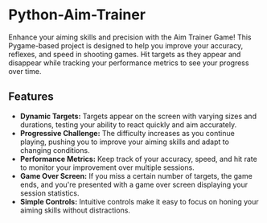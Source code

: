 # Python-Aim-Trainer

Enhance your aiming skills and precision with the Aim Trainer Game! This Pygame-based project is designed to help you improve your accuracy, reflexes, and speed in shooting games. Hit targets as they appear and disappear while tracking your performance metrics to see your progress over time.

## Features

- **Dynamic Targets:** Targets appear on the screen with varying sizes and durations, testing your ability to react quickly and aim accurately.
- **Progressive Challenge:** The difficulty increases as you continue playing, pushing you to improve your aiming skills and adapt to changing conditions.
- **Performance Metrics:** Keep track of your accuracy, speed, and hit rate to monitor your improvement over multiple sessions.
- **Game Over Screen:** If you miss a certain number of targets, the game ends, and you're presented with a game over screen displaying your session statistics.
- **Simple Controls:** Intuitive controls make it easy to focus on honing your aiming skills without distractions.
